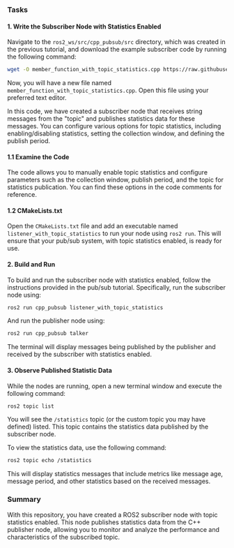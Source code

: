### Tasks

#### 1. Write the Subscriber Node with Statistics Enabled

Navigate to the `ros2_ws/src/cpp_pubsub/src` directory, which was created in the previous tutorial, and download the example subscriber code by running the following command:

```bash
wget -O member_function_with_topic_statistics.cpp https://raw.githubusercontent.com/ros2/examples/humble/rclcpp/topics/minimal_subscriber/member_function_with_topic_statistics.cpp
```

Now, you will have a new file named `member_function_with_topic_statistics.cpp`. Open this file using your preferred text editor.

In this code, we have created a subscriber node that receives string messages from the "topic" and publishes statistics data for these messages. You can configure various options for topic statistics, including enabling/disabling statistics, setting the collection window, and defining the publish period.

#### 1.1 Examine the Code

The code allows you to manually enable topic statistics and configure parameters such as the collection window, publish period, and the topic for statistics publication. You can find these options in the code comments for reference.

#### 1.2 CMakeLists.txt

Open the `CMakeLists.txt` file and add an executable named `listener_with_topic_statistics` to run your node using `ros2 run`. This will ensure that your pub/sub system, with topic statistics enabled, is ready for use.

#### 2. Build and Run

To build and run the subscriber node with statistics enabled, follow the instructions provided in the pub/sub tutorial. Specifically, run the subscriber node using:

```bash
ros2 run cpp_pubsub listener_with_topic_statistics
```

And run the publisher node using:

```bash
ros2 run cpp_pubsub talker
```

The terminal will display messages being published by the publisher and received by the subscriber with statistics enabled.

#### 3. Observe Published Statistic Data

While the nodes are running, open a new terminal window and execute the following command:

```bash
ros2 topic list
```

You will see the `/statistics` topic (or the custom topic you may have defined) listed. This topic contains the statistics data published by the subscriber node.

To view the statistics data, use the following command:

```bash
ros2 topic echo /statistics
```

This will display statistics messages that include metrics like message age, message period, and other statistics based on the received messages.

### Summary

With this repository, you have created a ROS2 subscriber node with topic statistics enabled. This node publishes statistics data from the C++ publisher node, allowing you to monitor and analyze the performance and characteristics of the subscribed topic.
